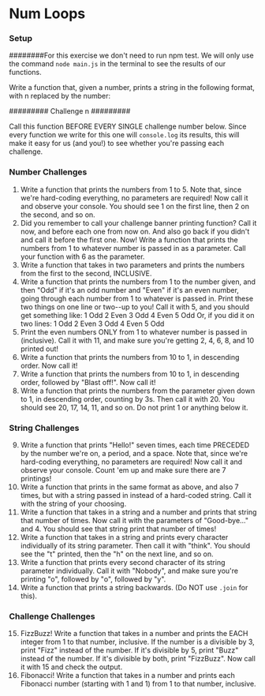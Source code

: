 # Num Loops

### Setup
########For this exercise we don't need to run npm test. We will only use the command 
`node main.js` in the terminal to see the results of our functions. 

Write a function that, given a number, prints a string in the following format, with n replaced by the number:

######### Challenge n #########

Call this function BEFORE EVERY SINGLE challenge number below. Since every function we write for this one will `console.log` its results, this will make it easy for us (and you!) to see whether you're passing each challenge.

### Number Challenges

1. Write a function that prints the numbers from 1 to 5. Note that, since we're hard-coding everything, no parameters are required! Now call it and observe your console. You should see 1 on the first line, then 2 on the second, and so on.
2. Did you remember to call your challenge banner printing function? Call it now, and before each one from now on. And also go back if you didn't and call it before the first one. Now! Write a function that prints the numbers from 1 to whatever number is passed in as a parameter. Call your function with 6 as the parameter.
3. Write a function that takes in two parameters and prints the numbers from the first to the second, INCLUSIVE.
4. Write a function that prints the numbers from 1 to the number given, and then "Odd" if it's an odd number and "Even" if it's an even number, going through each number from 1 to whatever is passed in. Print these two things on one line or two--up to you! Call it with 5, and you should get something like:
1 Odd
2 Even
3 Odd
4 Even
5 Odd
Or, if you did it on two lines:
1
Odd
2
Even
3
Odd
4
Even
5
Odd
5. Print the even numbers ONLY from 1 to whatever number is passed in (inclusive). Call it with 11, and make sure you're getting 2, 4, 6, 8, and 10 printed out!
6. Write a function that prints the numbers from 10 to 1, in descending order. Now call it!
7. Write a function that prints the numbers from 10 to 1, in descending order, followed by "Blast off!". Now call it!
8. Write a function that prints the numbers from the parameter given down to 1, in descending order, counting by 3s. Then call it with 20. You should see 20, 17, 14, 11, and so on. Do not print 1 or anything below it.


### String Challenges

9. Write a function that prints "Hello!" seven times, each time PRECEDED by the number we're on, a period, and a space. Note that, since we're hard-coding everything, no parameters are required! Now call it and observe your console. Count 'em up and make sure there are 7 printings!
10. Write a function that prints in the same format as above, and also 7 times, but with a string passed in instead of a hard-coded string. Call it with the string of your choosing.
11. Write a function that takes in a string and a number and prints that string that number of times. Now call it with the parameters of "Good-bye..." and 4. You should see that string print that number of times!
12. Write a function that takes in a string and prints every character individually of its string parameter. Then call it with "think". You should see the "t" printed, then the "h" on the next line, and so on.
13. Write a function that prints every second character of its string parameter individually. Call it with "Nobody", and make sure you're printing "o", followed by "o", followed by "y".
14. Write a function that prints a string backwards. (Do NOT use `.join` for this).


### Challenge Challenges

15. FizzBuzz! Write a function that takes in a number and prints the EACH integer from 1 to that number, inclusive. If the number is a divisible by 3, print "Fizz" instead of the number. If it's divisible by 5, print "Buzz" instead of the number. If it's divisible by both, print "FizzBuzz". Now call it with 15 and check the output.
16. Fibonacci! Write a function that takes in a number and prints each Fibonacci number (starting with 1 and 1) from 1 to that number, inclusive.
